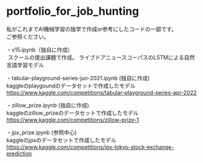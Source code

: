 # portfolio_for_job_hunting
私がこれまでAI機械学習の独学で作成or参考にしたコードの一部です。  
ご参照ください。  

・v15.ipynb（独自に作成）  
  &nbsp;スクールの提出課題で作成。
  ライブドアニュースコーパスのLSTMによる自然言語学習モデル  
  
・tabular-playground-series-jun-2021.ipynb (独自に作成)  
  kaggleのplaygoundのデータセットで作成したモデル  
  https://www.kaggle.com/competitions/tabular-playground-series-apr-2022  
  
・zillow_prize.ipynb (独自に作成)  
  kaggleのzillow_prizeのデータセットで作成したモデル  
  https://www.kaggle.com/competitions/zillow-prize-1  
  
・jpx_prize.ipynb (参照中心)  
  kaggleのjpxのデータセットで作成したモデル  
  https://www.kaggle.com/competitions/jpx-tokyo-stock-exchange-prediction
  
